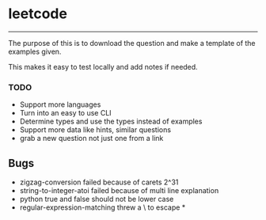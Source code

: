 # leetcode

---

The purpose of this is to download the question and make
a template of the examples given.

This makes it easy to test locally and add notes if needed.


### TODO
- Support more languages
- Turn into an easy to use CLI
- Determine types and use the types instead of examples
- Support more data like hints, similar questions
- grab a new question not just one from a link

## Bugs
- zigzag-conversion failed because of carets 2^31
- string-to-integer-atoi failed because of multi line explanation
- python true and false should not be lower case
- regular-expression-matching threw a \ to escape *
